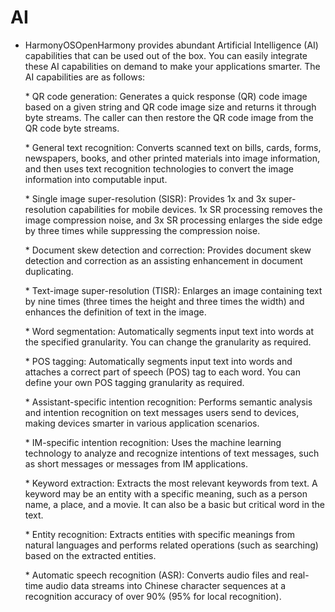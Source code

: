 # AI<a name="EN-US_TOPIC_0000001080471882"></a>

-   HarmonyOSOpenHarmony provides abundant Artificial Intelligence \(AI\) capabilities that can be used out of the box. You can easily integrate these AI capabilities on demand to make your applications smarter. The AI capabilities are as follows:

    \* QR code generation: Generates a quick response \(QR\) code image based on a given string and QR code image size and returns it through byte streams. The caller can then restore the QR code image from the QR code byte streams.

    \* General text recognition: Converts scanned text on bills, cards, forms, newspapers, books, and other printed materials into image information, and then uses text recognition technologies to convert the image information into computable input.

    \* Single image super-resolution \(SISR\): Provides 1x and 3x super-resolution capabilities for mobile devices. 1x SR processing removes the image compression noise, and 3x SR processing enlarges the side edge by three times while suppressing the compression noise.

    \* Document skew detection and correction: Provides document skew detection and correction as an assisting enhancement in document duplicating.

    \* Text-image super-resolution \(TISR\): Enlarges an image containing text by nine times \(three times the height and three times the width\) and enhances the definition of text in the image.

    \* Word segmentation: Automatically segments input text into words at the specified granularity. You can change the granularity as required.

    \* POS tagging: Automatically segments input text into words and attaches a correct part of speech \(POS\) tag to each word. You can define your own POS tagging granularity as required.

    \* Assistant-specific intention recognition: Performs semantic analysis and intention recognition on text messages users send to devices, making devices smarter in various application scenarios.

    \* IM-specific intention recognition: Uses the machine learning technology to analyze and recognize intentions of text messages, such as short messages or messages from IM applications.

    \* Keyword extraction: Extracts the most relevant keywords from text. A keyword may be an entity with a specific meaning, such as a person name, a place, and a movie. It can also be a basic but critical word in the text.

    \* Entity recognition: Extracts entities with specific meanings from natural languages and performs related operations \(such as searching\) based on the extracted entities.

    \* Automatic speech recognition \(ASR\): Converts audio files and real-time audio data streams into Chinese character sequences at a recognition accuracy of over 90% \(95% for local recognition\).
